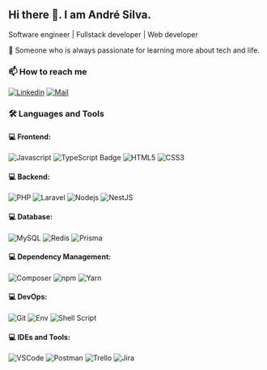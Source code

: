 <h2 align='left'><strong>Hi there 👋. I am André Silva.</strong></h2>

<p align='left'>Software engineer | Fullstack developer | Web developer</p>

<p align='left'> 💬 Someone who is always passionate for learning more about tech and life.</p>

### 📫 How to reach me

[![Linkedin](https://img.shields.io/badge/LinkedIn-Andre%20Silva-blue?logo=Linkedin&logoColor=blue&labelColor=white)](https://www.linkedin.com/in/andre-luis-carvalho-silva/)
[![Mail](https://img.shields.io/badge/Mail-andreluis_x@msn.com-blue?logo=Gmail&logoColor=blue&labelColor=white)](mailto:andreluis_x@msn.com)

### 🛠️ Languages and Tools 

#### 💻 Frontend:
![Javascript](https://img.shields.io/badge/JavaScript-F7DF1E?style=for-the-badge&logo=javascript&logoColor=black)
![TypeScript Badge](https://img.shields.io/badge/TypeScript-3178C6?logo=typescript&style=for-the-badge&logoColor=white)
![HTML5](https://img.shields.io/badge/-HTML5-E34F26?style=for-the-badge&logo=html5&logoColor=white)
![CSS3](https://img.shields.io/badge/-CSS3-1572B6?style=for-the-badge&logo=css3)

#### 💻 Backend:
![PHP](https://img.shields.io/badge/PHP-777BB4?logo=php&style=for-the-badge&logoColor=white)
![Laravel](https://img.shields.io/badge/Laravel-FF2D20?logo=laravel&style=for-the-badge&logoColor=white)
![Nodejs](https://img.shields.io/badge/Node.js-43853D.svg?style=for-the-badge&logo=node.js&logoColor=white)
![NestJS](https://img.shields.io/badge/NestJS-E0234E?logo=nestjs&style=for-the-badge&logoColor=white)

#### 💻 Database:
![MySQL](https://img.shields.io/badge/MySQL-005C84?style=for-the-badge&logo=mysql&logoColor=white)
![Redis](https://img.shields.io/badge/Redis-DC382D?logo=redis&&style=for-the-badge&logoColor=white)
![Prisma](https://img.shields.io/badge/Prisma-2D3748?logo=prisma&style=for-the-badge&logoColor=white)

#### 💻 Dependency Management:
![Composer](https://img.shields.io/badge/Composer-885630?logo=composer&style=for-the-badge&logoColor=white)
![npm](https://img.shields.io/badge/npm-CB3837?logo=npm&style=for-the-badge&logoColor=white)
![Yarn](https://img.shields.io/badge/Yarn-2C8EBB?logo=yarn&style=for-the-badge&logoColor=white)

#### 💻 DevOps:
![Git](https://img.shields.io/badge/GIT-E44C30?style=for-the-badge&logo=git&logoColor=white)
![Env](https://img.shields.io/badge/.ENV-ECD53F?style=for-the-badge&logo=dotenv&logoColor=black)
![Shell Script](https://img.shields.io/badge/Shell_Script-121011?style=for-the-badge&logo=gnu-bash&logoColor=white)

#### 💻 IDEs and Tools:
![VSCode](https://img.shields.io/badge/Visual_Studio_Code-0078D4?style=for-the-badge&logo=visual%20studio%20code&logoColor=white)
![Postman](https://img.shields.io/badge/Postman-FF6C37?style=for-the-badge&logo=postman&logoColor=white)
![Trello](https://img.shields.io/badge/Trello-0052CC?style=for-the-badge&logo=trello&logoColor=white)
![Jira](https://img.shields.io/badge/Jira-0052CC?logo=jira&style=for-the-badge&logoColor=white)



<!--
**dehsilvadeveloper/dehsilvadeveloper** is a ✨ _special_ ✨ repository because its `README.md` (this file) appears on your GitHub profile.

Here are some ideas to get you started:

- 🔭 I’m currently working on ...
- 🌱 I’m currently learning ...
- 👯 I’m looking to collaborate on ...
- 🤔 I’m looking for help with ...
- 💬 Ask me about ...
- 📫 How to reach me: ...
- 😄 Pronouns: ...
- ⚡ Fun fact: ...
-->
